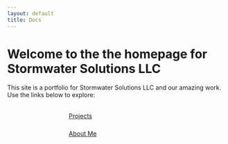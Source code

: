 ```yaml
---
layout: default
title: Docs
---
```


# Welcome to the the homepage for Stormwater Solutions LLC

This site is a portfolio for Stormwater Solutions LLC and our amazing work. Use the links below to explore:

<div style="display: flex; flex-direction: column; align-items: center; gap: 1.5rem; margin: 2rem 0;">
  <a href="{{ '/projects/' | relative_url }}" class="btn btn-primary btn-lg" style="width: 220px;">Projects</a>
  <a href="{{ '/about/' | relative_url }}" class="btn btn-outline-primary btn-lg" style="width: 220px;">About Me</a>
</div>
